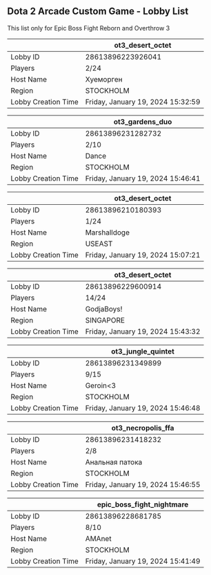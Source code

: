## Dota 2 Arcade Custom Game - Lobby List

This list only for Epic Boss Fight Reborn and Overthrow 3

|  | ot3_desert_octet |
| ------ | ------ |
| Lobby ID | 28613896223926041 |
| Players | 2/24 |
| Host Name | Хуеморген |
| Region | STOCKHOLM |
| Lobby Creation Time | Friday, January 19, 2024 15:32:59 |


|  | ot3_gardens_duo |
| ------ | ------ |
| Lobby ID | 28613896231282732 |
| Players | 2/10 |
| Host Name | Dance |
| Region | STOCKHOLM |
| Lobby Creation Time | Friday, January 19, 2024 15:46:41 |


|  | ot3_desert_octet |
| ------ | ------ |
| Lobby ID | 28613896210180393 |
| Players | 1/24 |
| Host Name | Marshalldoge |
| Region | USEAST |
| Lobby Creation Time | Friday, January 19, 2024 15:07:21 |


|  | ot3_desert_octet |
| ------ | ------ |
| Lobby ID | 28613896229600914 |
| Players | 14/24 |
| Host Name | GodjaBoys! |
| Region | SINGAPORE |
| Lobby Creation Time | Friday, January 19, 2024 15:43:32 |


|  | ot3_jungle_quintet |
| ------ | ------ |
| Lobby ID | 28613896231349899 |
| Players | 9/15 |
| Host Name | Geroin<3 |
| Region | STOCKHOLM |
| Lobby Creation Time | Friday, January 19, 2024 15:46:48 |


|  | ot3_necropolis_ffa |
| ------ | ------ |
| Lobby ID | 28613896231418232 |
| Players | 2/8 |
| Host Name | Анальная патока |
| Region | STOCKHOLM |
| Lobby Creation Time | Friday, January 19, 2024 15:46:55 |


|  | epic_boss_fight_nightmare |
| ------ | ------ |
| Lobby ID | 28613896228681785 |
| Players | 8/10 |
| Host Name | AMAnet |
| Region | STOCKHOLM |
| Lobby Creation Time | Friday, January 19, 2024 15:41:49 |


